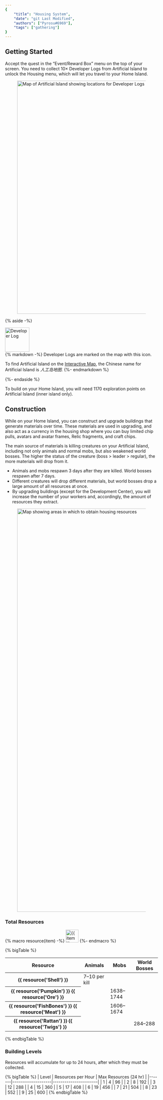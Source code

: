 ```yaml
---
{
	"title": "Housing System",
	"date": "git Last Modified",
	"authors": ["Pyrosu#6969"],
	"tags": ["gathering"]
}
---
```


## Getting Started
Accept the quest in the “Event/Reward Box” menu on the top of your screen. You need to collect 10× Developer Logs from Artificial Island to unlock the Housing menu, which will let you travel to your Home Island.

<figure class="max-w-full">
<img src="/assets/images/guides/developer-logs.jpg" alt="Map of Artificial Island showing locations for Developer Logs" width="1366" height="768">
</figure>

{% aside -%}
<div class="profile">
<div><img class="rounded-full drop-shadow-lg" src="/assets/images/guides/developer-log.jpg" alt="Developer Log" width="80" height="80"></div>
<div class="stack">
{% markdown -%}
Developer Logs are marked on the map with this icon.

To find Artificial Island on the [Interactive Map](https://static-web.ghzs.com/cspage_pro/huantaMap.html#/map623d5c94e4616a000162d95d), the Chinese name for Artificial Island is *人工岛地图*.
{%- endmarkdown %}
</div>
</div>
{%- endaside %}

To build on your Home Island, you will need 1170 exploration points on Artificial Island (inner island only).

## Construction
While on your Home Island, you can construct and upgrade buildings that generate materials over time. These materials are used in upgrading, and also act as a currency in the housing shop where you can buy limited chip pulls, avatars and avatar frames, Relic fragments, and craft chips.

The main source of materials is killing creatures on your Artificial Island, including not only animals and normal mobs, but also weakened world bosses. The higher the status of the creature (boss > leader > regular), the more materials will drop from it.

* Animals and mobs respawn 3 days after they are killed. World bosses respawn after 7 days.
* Different creatures will drop different materials, but world bosses drop a large amount of all resources at once.
* By upgrading buildings (except for the Development Center), you will increase the number of your workers and, accordingly, the amount of resources they extract.

<figure class="max-w-full">
	<img src="/assets/images/guides/housing-map.jpg" alt="Map showing areas in which to obtain housing resources" width="1112" height="1328">
</figure>

### Total Resources
{% macro resource(item) -%}
<img class="inline-block" src="/assets/images/guides/Home{{ item }}.png" alt="{{ item }}" width="42" height="42">
{%- endmacro %}

{% bigTable %}
<table>
	<thead>
		<tr>
			<th>Resource</th>
			<th>Animals</th>
			<th>Mobs</th>
			<th>World Bosses</th>
		</tr>
	</thead>
	<tbody>
		<tr>
			<th class="whitespace-nowrap w-max">{{ resource('Shell') }}</th>
			<td>7–10 per kill</td>
			<td></td>
			<td></td>
		</tr>
		<tr>
			<th class="whitespace-nowrap w-max">{{ resource('Pumpkin') }} {{ resource('Ore') }}</th>
			<td></td>
			<td>1638–1744</td>
			<td></td>
		</tr>
		<tr>
			<th class="whitespace-nowrap w-max">{{ resource('FishBones') }} {{ resource('Meat') }}</th>
			<td></td>
			<td>1606–1674</td>
			<td></td>
		</tr>
		<tr>
			<th class="whitespace-nowrap w-max">{{ resource('Rattan') }} {{ resource('Twigs') }}</th>
			<td></td>
			<td></td>
			<td>284–288</td>
		</tr>
	</tbody>
</table>
{% endbigTable %}

### Building Levels
Resources will accumulate for up to 24 hours, after which they must be collected.

{% bigTable %}
| Level | Resources per Hour | Max Resources (24 hr) |
|-------|--------------------|-----------------------|
| 1     | 4                  | 96                    |
| 2     | 8                  | 192                   |
| 3     | 12                 | 288                   |
| 4     | 15                 | 360                   |
| 5     | 17                 | 408                   |
| 6     | 19                 | 456                   |
| 7     | 21                 | 504                   |
| 8     | 23                 | 552                   |
| 9     | 25                 | 600                   |
{% endbigTable %}
